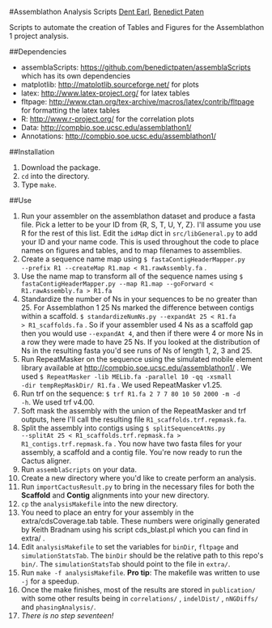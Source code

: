 #Assemblathon Analysis Scripts
[Dent Earl](https://github.com/dentearl/), [Benedict Paten](https://github.com/benedictpaten/)

Scripts to automate the creation of Tables and Figures for the Assemblathon 1 project analysis.

##Dependencies
* assemblaScripts: https://github.com/benedictpaten/assemblaScripts which has its own dependencies
* matplotlib: http://matplotlib.sourceforge.net/ for plots
* latex: http://www.latex-project.org/ for latex tables
* fltpage: http://www.ctan.org/tex-archive/macros/latex/contrib/fltpage for formatting the latex tables
* R: http://www.r-project.org/ for the correlation plots
* Data: http://compbio.soe.ucsc.edu/assemblathon1/
* Annotations: http://compbio.soe.ucsc.edu/assemblathon1/

##Installation
1. Download the package. 
2. <code>cd</code> into the directory.
3. Type <code>make</code>.

##Use
1. Run your assembler on the assemblathon dataset and produce a fasta file. Pick a letter to be your ID from {R, S, T, U, Y, Z}. I'll assume you use R for the rest of this list. Edit the <code>idMap</code> dict in <code>src/libGeneral.py</code> to add your ID and your name code. This is used throughout the code to place names on figures and tables, and to map filenames to assemblies.
2. Create a sequence name map using <code>$ fastaContigHeaderMapper.py --prefix R1 --createMap R1.map < R1.rawAssembly.fa</code> .
3. Use the name map to transform all of the sequence names using <code>$ fastaContigHeaderMapper.py --map R1.map --goForward < R1.rawAssembly.fa > R1.fa</code>
4. Standardize the number of Ns in your sequences to be no greater than 25. For Assemblathon 1 25 Ns marked the difference between contigs within a scaffold. <code>$ standardizeNumNs.py --expandAt 25 < R1.fa > R1_scaffolds.fa</code> . So if your assembler used 4 Ns as a scaffold gap then you would use <code>--expandAt 4</code>, and then if there were 4 or more Ns in a row they were made to have 25 Ns. If you looked at the distribution of Ns in the resulting fasta you'd see runs of Ns of length 1, 2, 3 and 25.
5. Run RepeatMasker on the sequence using the simulated mobile element library available at http://compbio.soe.ucsc.edu/assemblathon1/ . We used <code>$ RepeatMasker -lib MELib.fa -parallel 10 -qq -xsmall -dir tempRepMaskDir/ R1.fa</code> . We used RepeatMasker v1.25.
6. Run trf on the sequence: <code>$ trf R1.fa 2 7 7 80 10 50 2000 -m -d -h</code>. We used trf v4.00.
7. Soft mask the assembly with the union of the RepeatMasker and trf outputs, here I'll call the resulting file <code>R1_scaffolds.trf.repmask.fa</code>.
8. Split the assembly into contigs using <code>$ splitSequenceAtNs.py --splitAt 25 < R1_scaffolds.trf.repmask.fa  > R1_contigs.trf.repmask.fa</code> . You now have two fasta files for your assembly, a scaffold and a contig file. You're now ready to run the Cactus aligner.
9. Run <code>assemblaScripts</code> on your data.
10. Create a new directory where you'd like to create perform an analysis.
11. Run <code>importCactusResult.py</code> to bring in the necessary files for both the **Scaffold** and **Contig** alignments into your new directory.
12. <code>cp</code> the <code>analysisMakefile</code> into the new directory.
13. You need to place an entry for your assembly in the extra/cdsCoverage.tab table. These numbers were originally generated by Keith Bradnam using his script cds_blast.pl which you can find in extra/ . 
14. Edit <code>analysisMakefile</code> to set the variables for <code>binDir</code>, <code>fltpage</code> and <code>simulationStatsTab</code>. The <code>binDir</code> should be the relative path to this repo's <code>bin/</code>. The <code>simulationStatsTab</code> should point to the file in <code>extra/</code>.
15. Run <code>make -f analysisMakefile</code>. **Pro tip**: The makefile was written to use <code>-j</code> for a speedup.
16. Once the make finishes, most of the results are stored in <code>publication/</code> with some other results being in <code>correlations/</code> , <code>indelDist/</code> , <code>nNGDiffs/</code> and <code>phasingAnalysis/</code>.
17. _There is no step seventeen!_
